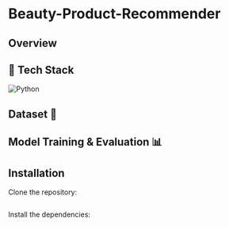 # Beauty-Product-Recommender

## Overview


## 🚀 Tech Stack

![Python](https://img.shields.io/badge/Python-3776AB?style=for-the-badge&logo=python&logoColor=white)


## Dataset 📂


## Model Training & Evaluation 📊


## Installation

Clone the repository:
```bash

```

Install the dependencies:
```bash

```

